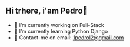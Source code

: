 ## Hi trhere, i'am Pedro👋

- 🔭 I’m currently working on Full-Stack
- 🌱 I’m currently learning Python Django
- 💬 Contact-me on email: 1pedrol2@gmail.com

